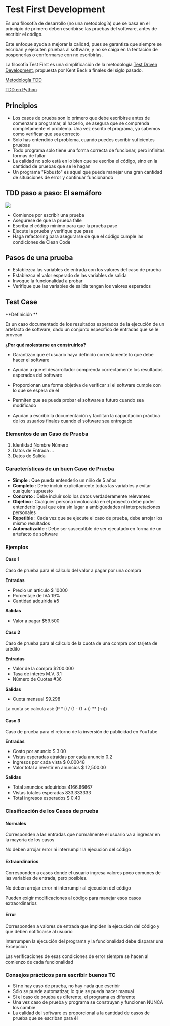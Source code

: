 # Test First Development

Es una filosofía de desarrollo (no una metodología) que se basa en el principio de primero deben escribirse las pruebas del software, antes de escribir el código.

Este enfoque ayuda a mejorar la calidad, pues se garantiza que siempre se escriban y ejecuten pruebas al software, y no se caiga en la tentación de posponerlas o conformarse con no escribirlas.

La filosofía Test First es una simplificación de la metodología [Test Driven Development](https://en.wikipedia.org/wiki/Test-driven_development), propuesta por Kent Beck a finales del siglo pasado.


[Metodología TDD](https://testdriven.io/test-driven-development/)

[TDD en Python](https://docs.python.org/3/library/unittest.html)


## Principios

-	Los casos de prueba son lo primero que debe escribirse antes de comenzar a programar, al hacerlo, se asegura que se comprenda completamente el problema. Una vez escrito el programa, ya sabemos como verificar que sea correcto
- Solo has entendido el problema, cuando puedes escribir suficientes pruebas
- Todo programa solo tiene una forma correcta de funcionar, pero infinitas formas de fallar
- La calidad no solo está en lo bien que se escriba el código, sino en la cantidad de pruebas que se le hagan
- Un programa "Robusto" es aquel que puede manejar una gran cantidad de situaciones de error y continuar funcionando 


## TDD paso a paso: El semáforo 

[![](https://mermaid.ink/img/pako:eNpVkUFOwzAQRa8y8rpdUGDjBVJF2bEqrJClysST1MKxw9gGVVVPxRG4GJM4SUkW0cz_T3_s8VlUwaCQIiadcGd1Q7pdf22UB_6MJaySDR6e98oPWuV0jDusgdBAbZ2TXCydhhB98YZy6Z7QufBd7FKPyVBr60DCBrYRm0ya4DMjq85hATqOYOBuBg4MHFgdfcJaVykQM_ewH5tF-nr9MKXcwlOsyL5bgsffH2Ob8G9Iz9EcsMjurfGkN7DlCzZ80OzhFWMqaPkPFy7ktKFRGyZcNzOq84BpKb0lVqJFarU1_ETnXlMiHbFFJSSXRtOHEspfmNM5hZeTr4RMlHElKOTmKCSvL3KXO3N931nttH8LYeovf4p3rmM?type=png)](https://mermaid.live/edit#pako:eNpVkUFOwzAQRa8y8rpdUGDjBVJF2bEqrJClysST1MKxw9gGVVVPxRG4GJM4SUkW0cz_T3_s8VlUwaCQIiadcGd1Q7pdf22UB_6MJaySDR6e98oPWuV0jDusgdBAbZ2TXCydhhB98YZy6Z7QufBd7FKPyVBr60DCBrYRm0ya4DMjq85hATqOYOBuBg4MHFgdfcJaVykQM_ewH5tF-nr9MKXcwlOsyL5bgsffH2Ob8G9Iz9EcsMjurfGkN7DlCzZ80OzhFWMqaPkPFy7ktKFRGyZcNzOq84BpKb0lVqJFarU1_ETnXlMiHbFFJSSXRtOHEspfmNM5hZeTr4RMlHElKOTmKCSvL3KXO3N931nttH8LYeovf4p3rmM)

- Comience por escribir una prueba 
- Asegúrese de que la prueba falle
- Escriba el código mínimo para que la prueba pase
- Ejecute la prueba y verifique que pase
- Haga refactoring para asegurarse de que el código cumple las condiciones de Clean Code

## Pasos de una prueba
- Establezca las variables de entrada con los valores del caso de prueba
- Establezca el valor esperado de las variables de salida
- Invoque la funcionalidad a probar
- Verifique que las variables de salida tengan los valores esperados
 

## Test Case

**Definición **

Es un caso documentado de los resultados esperados de la ejecución de un artefacto de software, dado un conjunto específico de entradas que se le provean

**¿Por qué molestarse en construirlos?**

- Garantizan que el usuario haya definido correctamente lo que debe hacer el software 

- Ayudan a que el desarrollador comprenda correctamente los resultados esperados del software
 
- Proporcionan una forma objetiva de verificar si el software cumple con lo que se espera de él
 
- Permiten que se pueda probar el software a futuro cuando sea modificado
 
- Ayudan a escribir la documentación y facilitan la capacitación práctica de los usuarios finales cuando el software sea entregado

### Elementos de un Caso de Prueba
			
1. Identidad
				Nombre
				Número
2. Datos de Entrada
			...
3. Datos de Salida

### Características de un buen Caso de Prueba
			
- **Simple** : Que pueda entenderlo un niño de 5 años
- **Completo** : Debe incluir explícitamente todas las variables y evitar cualquier supuesto 
- **Concreto** : Debe incluir solo los datos verdaderamente relevantes
- **Objetivo** : Cualquier persona involucrada en el proyecto debe poder entenderlo igual que otra sin lugar a ambigüedades ni interpretaciones personales
- **Repetible** : Cada vez que se ejecute el caso de prueba, debe arrojar los mismo resultados
- **Automatizable** : Debe ser susceptible de ser ejecutado en forma de un artefacto de software

### Ejemplos

#### Caso 1

Caso de prueba para el cálculo del valor a pagar por una compra

**Entradas**

- Precio un articulo $ 10000
- Porcentaje de IVA 19%
- Cantidad adquirida #5

**Salidas**

- Valor a pagar $59.500

#### Caso 2

Caso de prueba para al cálculo de la cuota de una compra con tarjeta de crédito

**Entradas**

- Valor de la compra $200.000
- Tasa de interés M.V. $3.1%$
- Número de Cuotas #36

**Salidas**

- Cuota mensual $9.298

La cuota se calcula asi: (P * i) / (1 - (1 + i) ** (-n))

#### Caso 3        

Caso de prueba para el retorno de la inversión de publicidad en YouTube

**Entradas**

- Costo por anuncio   $            3.00 
- Vistas esperadas atraídas por cada anuncio   0.2
- Ingresos por cada vista    $            0.00048 
- Valor total a invertir en anuncios   $  12,500.00 

**Salidas**
- Total anuncios adquiridos  4166.66667 
- Vistas totales esperadas  833.333333
- Total ingresos esperados   $            0.40     

### Clasificación de los Casos de prueba 

#### Normales

Corresponden a las entradas que normalmente el usuario va a ingresar en la mayoría de los casos

No deben arrojar error ni interrumpir la ejecución del código

#### Extraordinarios

Corresponden a casos donde el usuario ingresa valores poco comunes de las variables de entrada, pero posibles.

No deben arrojar error ni interrumpir al ejecución del código

Pueden exigir modificaciones al código para manejar esos casos extraordinarios

#### Error

Corresponden a valores de entrada que impiden la ejecución del código y que deben notificarse al usuario

Interrumpen la ejecución del programa y la funcionalidad debe disparar una Excepción

Las verificaciones de esas condiciones de error siempre se hacen al comienzo de cada funcionalidad


### Consejos prácticos para escribir buenos TC

- Si no hay caso de prueba, no hay nada que escribir
- Sólo se puede automatizar, lo que se pueda hacer manual
- Si el caso de prueba es diferente, el programa es diferente
- Una vez caso de prueba y programa se construyan y funcionen NUNCA los cambie
- La calidad del software es proporcional a la cantidad de casos de prueba que se escriban para él
